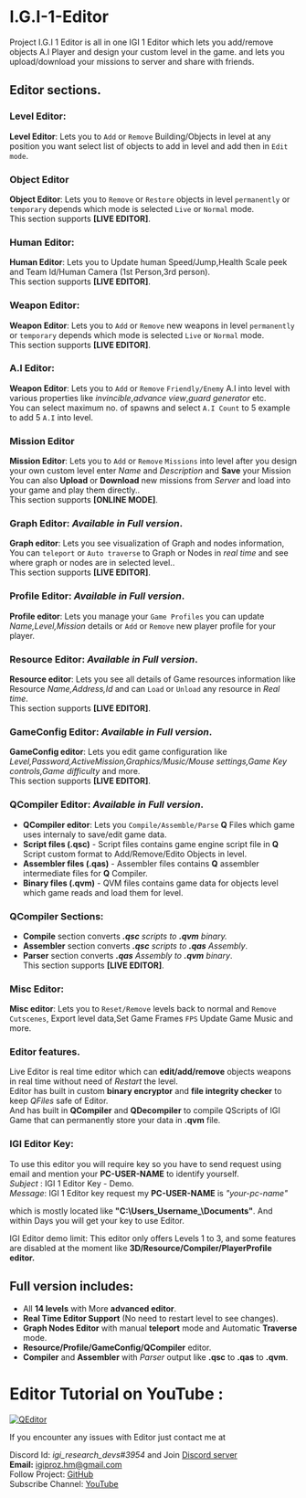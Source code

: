 # I.G.I-1-Editor

Project I.G.I 1 Editor is all in one IGI 1 Editor which lets you add/remove objects A.I Player and design your custom level in the game.
and lets you upload/download your missions to server and share with friends.

## Editor sections.
### Level Editor:
**Level Editor**: Lets you to `Add` or `Remove` Building/Objects in level at any position you want select list of objects to add in level and add then in `Edit mode`.</br>

### Object Editor
**Object Editor**: Lets you to `Remove` or `Restore` objects in level `permanently` or `temporary` depends which mode is selected `Live` or `Normal` mode.</br>
This section supports **[LIVE EDITOR]**.

### Human Editor:
**Human Editor**: Lets you to Update human Speed/Jump,Health Scale peek and Team Id/Human Camera (1st Person,3rd person).</br>
This section supports **[LIVE EDITOR]**.

### Weapon Editor:
**Weapon Editor**: Lets you to `Add` or `Remove` new weapons in level `permanently` or `temporary` depends which mode is selected `Live` or `Normal` mode.</br>
This section supports **[LIVE EDITOR]**.

### A.I Editor:
**Weapon Editor**: Lets you to `Add` or `Remove` `Friendly/Enemy` A.I into level with various properties like _invincible_,_advance view_,_guard generator_ etc.</br>
You can select maximum no. of spawns and select `A.I Count` to 5 example to add 5 `A.I` into level.

### Mission Editor
**Mission Editor**: Lets you to `Add` or `Remove` `Missions` into level after you design your own custom level enter _Name_ and _Description_ and **Save** your Mission</br>
You can also **Upload** or **Download** new missions from _Server_ and load into your game and play them directly..</br>
This section supports **[ONLINE MODE]**.

### Graph Editor: **_Available in Full version_**.</br> 
**Graph editor**: Lets you see visualization of Graph and nodes information, You can `teleport` or `Auto traverse` to Graph or Nodes in _real time_ and see where graph or nodes are in selected level..</br>
This section supports **[LIVE EDITOR]**.</br>

### Profile Editor: **_Available in Full version_**.</br> 
**Profile editor**: Lets you manage your `Game Profiles` you can update _Name,Level,Mission_ details or  `Add` or `Remove` new player profile for your player.</br>

### Resource Editor: **_Available in Full version_**.</br> 
**Resource editor**: Lets you see all details of Game resources information like Resource _Name,Address,Id_ and can `Load` or `Unload` any resource in _Real time_.</br>
This section supports **[LIVE EDITOR]**.</br>

### GameConfig Editor: **_Available in Full version_**.</br> 
**GameConfig editor**: Lets you edit game configuration like _Level,Password,ActiveMission,Graphics/Music/Mouse settings,Game Key controls,Game difficulty_ and more.</br> 
This section supports **[LIVE EDITOR]**.</br>

### QCompiler Editor: **_Available in Full version_**.</br> 
* **QCompiler editor**: Lets you `Compile/Assemble/Parse` **Q** Files  which game uses internaly to save/edit game data.</br>
* **Script files (.qsc)** - Script files contains game engine script file in **Q** Script custom format to Add/Remove/Edito Objects in level. </br> 
* **Assembler files (.qas)** - Assembler files contains **Q** assembler intermediate files for **Q** Compiler. </br> 
* **Binary files (.qvm)** - QVM files contains game data for objects level which game reads and load them for level. </br> 
###  QCompiler Sections:
* **Compile** section converts _**.qsc** scripts to **.qvm** binary._</br>
* **Assembler** section converts _**.qsc** scripts to **.qas** Assembly_.</br> 
* **Parser** section converts _**.qas** Assembly to **.qvm** binary_.</br>
This section supports **[LIVE EDITOR]**.</br>

### Misc Editor:
**Misc editor**: Lets you to `Reset/Remove` levels back to normal and `Remove Cutscenes`, Export level data,Set Game Frames `FPS` Update Game Music and more.

### Editor features.
Live Editor is real time editor which can **edit/add/remove** objects weapons in real time without need of _Restart_ the level.</br> 
Editor has built in custom **binary encryptor** and **file integrity checker** to keep _QFiles_ safe of Editor.</br> 
And has built in **QCompiler** and **QDecompiler** to compile QScripts of IGI Game that can permanently store your data in **.qvm** file.</br> 

### IGI Editor Key:
To use this editor you will require key so you have to send request using email and mention your **PC-USER-NAME** to identify yourself.</br> 
_Subject_ : IGI 1 Editor Key - Demo.</br> 
_Message_: IGI 1 Editor key request my **PC-USER-NAME** is _"your-pc-name"_</br>  

which is mostly located like **"C:\Users\_Username_\Documents"**. And within Days you will get your key to use Editor.</br> 

IGI Editor demo limit:
This editor only offers Levels 1 to 3, and some features are disabled at the moment like **3D/Resource/Compiler/PlayerProfile editor.**</br> 

## Full version includes:
* All **14 levels** with More **advanced editor**.
* **Real Time Editor Support** (No need to restart level to see changes).
* **Graph Nodes Editor** with manual **teleport** mode and Automatic **Traverse** mode.
* **Resource/Profile/GameConfig/QCompiler** editor.
* **Compiler** and **Assembler** with _Parser_ output like **.qsc** to **.qas** to **.qvm**.

# Editor Tutorial on YouTube :
[![QEditor](https://img.youtube.com/vi/b53JAIG1qZQ/0.jpg)](https://www.youtube.com/watch?v=b53JAIG1qZQ)

If you encounter any issues with Editor just contact me at</br>

Discord Id: _igi_research_devs#3954_ and Join [Discord server](https://discord.gg/bfqYXqkf)</br>
**Email:** igiproz.hm@gmail.com</br>
Follow Project: [GitHub](https://github.com/IGI-Research-Devs/)</br>
Subscribe Channel: [YouTube](https://www.youtube.com/channel/UChGryl0a0dii81NfDZ12LwA/)</br>

